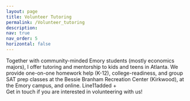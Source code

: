 ```yaml
---
layout: page
title: Volunteer Tutoring
permalink: /Volunteer_tutoring
description: 
nav: true
nav_order: 5 
horizontal: false
---
```


Together with community-minded Emory students (mostly economics majors), I offer tutoring and mentorship to kids and teens in Atlanta. We provide one-on-one homework help (K-12), college-readiness, and group SAT prep classes at the Bessie Branham Recreation Center (Kirkwood), at the Emory campus, and online.
Line11added
  +  
Get in touch if you are interested in volunteering with us! 

